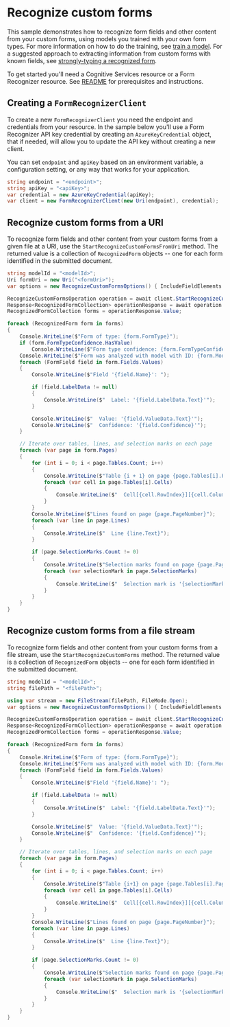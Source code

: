 # Recognize custom forms

This sample demonstrates how to recognize form fields and other content from your custom forms, using models you trained with your own form types. For more information on how to do the training, see [train a model][train_a_model]. For a suggested approach to extracting information from custom forms with known fields, see [strongly-typing a recognized form][strongly_typing_a_recognized_form].

To get started you'll need a Cognitive Services resource or a Form Recognizer resource.  See [README][README] for prerequisites and instructions.

## Creating a `FormRecognizerClient`

To create a new `FormRecognizerClient` you need the endpoint and credentials from your resource. In the sample below you'll use a Form Recognizer API key credential by creating an `AzureKeyCredential` object, that if needed, will allow you to update the API key without creating a new client.

You can set `endpoint` and `apiKey` based on an environment variable, a configuration setting, or any way that works for your application.

```C# Snippet:CreateFormRecognizerClient
string endpoint = "<endpoint>";
string apiKey = "<apiKey>";
var credential = new AzureKeyCredential(apiKey);
var client = new FormRecognizerClient(new Uri(endpoint), credential);
```

## Recognize custom forms from a URI

To recognize form fields and other content from your custom forms from a given file at a URI, use the `StartRecognizeCustomFormsFromUri` method. The returned value is a collection of `RecognizedForm` objects -- one for each form identified in the submitted document.

```C# Snippet:FormRecognizerSampleRecognizeCustomFormsFromUri
string modelId = "<modelId>";
Uri formUri = new Uri("<formUri>");
var options = new RecognizeCustomFormsOptions() { IncludeFieldElements = true };

RecognizeCustomFormsOperation operation = await client.StartRecognizeCustomFormsFromUriAsync(modelId, formUri, options);
Response<RecognizedFormCollection> operationResponse = await operation.WaitForCompletionAsync();
RecognizedFormCollection forms = operationResponse.Value;

foreach (RecognizedForm form in forms)
{
    Console.WriteLine($"Form of type: {form.FormType}");
    if (form.FormTypeConfidence.HasValue)
        Console.WriteLine($"Form type confidence: {form.FormTypeConfidence.Value}");
    Console.WriteLine($"Form was analyzed with model with ID: {form.ModelId}");
    foreach (FormField field in form.Fields.Values)
    {
        Console.WriteLine($"Field '{field.Name}': ");

        if (field.LabelData != null)
        {
            Console.WriteLine($"  Label: '{field.LabelData.Text}'");
        }

        Console.WriteLine($"  Value: '{field.ValueData.Text}'");
        Console.WriteLine($"  Confidence: '{field.Confidence}'");
    }

    // Iterate over tables, lines, and selection marks on each page
    foreach (var page in form.Pages)
    {
        for (int i = 0; i < page.Tables.Count; i++)
        {
            Console.WriteLine($"Table {i + 1} on page {page.Tables[i].PageNumber}");
            foreach (var cell in page.Tables[i].Cells)
            {
                Console.WriteLine($"  Cell[{cell.RowIndex}][{cell.ColumnIndex}] has text '{cell.Text}' with confidence {cell.Confidence}");
            }
        }
        Console.WriteLine($"Lines found on page {page.PageNumber}");
        foreach (var line in page.Lines)
        {
            Console.WriteLine($"  Line {line.Text}");
        }

        if (page.SelectionMarks.Count != 0)
        {
            Console.WriteLine($"Selection marks found on page {page.PageNumber}");
            foreach (var selectionMark in page.SelectionMarks)
            {
                Console.WriteLine($"  Selection mark is '{selectionMark.State}' with confidence {selectionMark.Confidence}");
            }
        }
    }
}
```

## Recognize custom forms from a file stream

To recognize form fields and other content from your custom forms from a file stream, use the `StartRecognizeCustomForms` method. The returned value is a collection of `RecognizedForm` objects -- one for each form identified in the submitted document.

```C# Snippet:FormRecognizerRecognizeCustomFormsFromFile
string modelId = "<modelId>";
string filePath = "<filePath>";

using var stream = new FileStream(filePath, FileMode.Open);
var options = new RecognizeCustomFormsOptions() { IncludeFieldElements = true };

RecognizeCustomFormsOperation operation = await client.StartRecognizeCustomFormsAsync(modelId, stream, options);
Response<RecognizedFormCollection> operationResponse = await operation.WaitForCompletionAsync();
RecognizedFormCollection forms = operationResponse.Value;

foreach (RecognizedForm form in forms)
{
    Console.WriteLine($"Form of type: {form.FormType}");
    Console.WriteLine($"Form was analyzed with model with ID: {form.ModelId}");
    foreach (FormField field in form.Fields.Values)
    {
        Console.WriteLine($"Field '{field.Name}': ");

        if (field.LabelData != null)
        {
            Console.WriteLine($"  Label: '{field.LabelData.Text}'");
        }

        Console.WriteLine($"  Value: '{field.ValueData.Text}'");
        Console.WriteLine($"  Confidence: '{field.Confidence}'");
    }

    // Iterate over tables, lines, and selection marks on each page
    foreach (var page in form.Pages)
    {
        for (int i = 0; i < page.Tables.Count; i++)
        {
            Console.WriteLine($"Table {i+1} on page {page.Tables[i].PageNumber}");
            foreach (var cell in page.Tables[i].Cells)
            {
                Console.WriteLine($"  Cell[{cell.RowIndex}][{cell.ColumnIndex}] has text '{cell.Text}' with confidence {cell.Confidence}");
            }
        }
        Console.WriteLine($"Lines found on page {page.PageNumber}");
        foreach (var line in page.Lines)
        {
            Console.WriteLine($"  Line {line.Text}");
        }

        if (page.SelectionMarks.Count != 0)
        {
            Console.WriteLine($"Selection marks found on page {page.PageNumber}");
            foreach (var selectionMark in page.SelectionMarks)
            {
                Console.WriteLine($"  Selection mark is '{selectionMark.State}' with confidence {selectionMark.Confidence}");
            }
        }
    }
}
```

[README]: https://github.com/Azure/azure-sdk-for-net/tree/main/sdk/formrecognizer/Azure.AI.FormRecognizer#getting-started
[strongly_typing_a_recognized_form]: https://github.com/Azure/azure-sdk-for-net/tree/main/sdk/formrecognizer/Azure.AI.FormRecognizer/samples/V3.1/Sample4_StronglyTypingARecognizedForm.md
[train_a_model]: https://github.com/Azure/azure-sdk-for-net/tree/main/sdk/formrecognizer/Azure.AI.FormRecognizer/samples/V3.1/Sample5_TrainModel.md